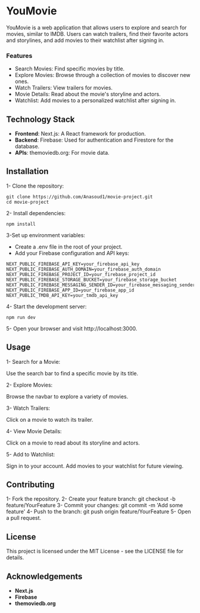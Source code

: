 # YouMovie
YouMovie is a web application that allows users to explore and search for movies, similar to IMDB. Users can watch trailers, find their favorite actors and storylines, and add movies to their watchlist after signing in.

### Features
  * Search Movies: Find specific movies by title.
  * Explore Movies: Browse through a collection of movies to discover new ones.
  * Watch Trailers: View trailers for movies.
  * Movie Details: Read about the movie's storyline and actors.
  * Watchlist: Add movies to a personalized watchlist after signing in.

## Technology Stack
- **Frontend**:
  Next.js: A React framework for production.
- **Backend**:
  Firebase: Used for authentication and Firestore for the database.
- **APIs**:
  themoviedb.org: For movie data.

## Installation
1- Clone the repository:

```
git clone https://github.com/Anasoud1/movie-project.git
cd movie-project
```

2- Install dependencies:

```
npm install
```

3-Set up environment variables:

  * Create a .env file in the root of your project.
  * Add your Firebase configuration and API keys:
   ```
  NEXT_PUBLIC_FIREBASE_API_KEY=your_firebase_api_key
  NEXT_PUBLIC_FIREBASE_AUTH_DOMAIN=your_firebase_auth_domain
  NEXT_PUBLIC_FIREBASE_PROJECT_ID=your_firebase_project_id
  NEXT_PUBLIC_FIREBASE_STORAGE_BUCKET=your_firebase_storage_bucket
  NEXT_PUBLIC_FIREBASE_MESSAGING_SENDER_ID=your_firebase_messaging_sender_id
  NEXT_PUBLIC_FIREBASE_APP_ID=your_firebase_app_id
  NEXT_PUBLIC_TMDB_API_KEY=your_tmdb_api_key
  ```

4- Start the development server:

```
npm run dev
```

5- Open your browser and visit http://localhost:3000.

## Usage
 1- Search for a Movie:
 
Use the search bar to find a specific movie by its title.
  
 2- Explore Movies:

Browse the navbar to explore a variety of movies.

 3- Watch Trailers:

Click on a movie to watch its trailer.

 4- View Movie Details:

Click on a movie to read about its storyline and actors.
  
 5- Add to Watchlist:

Sign in to your account.
Add movies to your watchlist for future viewing.

## Contributing
1- Fork the repository.
2- Create your feature branch: git checkout -b feature/YourFeature
3- Commit your changes: git commit -m 'Add some feature'
4- Push to the branch: git push origin feature/YourFeature
5- Open a pull request.

## License
This project is licensed under the MIT License - see the LICENSE file for details.

## Acknowledgements
 * **Next.js**
 * **Firebase**
 * **themoviedb.org**

